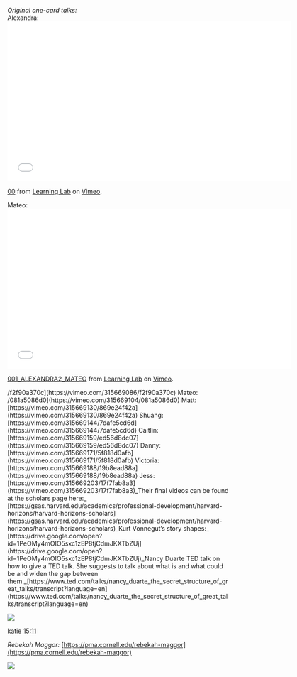 _Original one-card talks:_  
Alexandra:  <iframe src="[https://player.vimeo.com/video/315669086?title=0&byline=0&portrait=0" width="640" height="360" frameborder="0" allow="autoplay; fullscreen" allowfullscreen></iframe>
<p><a href="https://vimeo.com/315669">00</a> from <a href="https://vimeo.com/derekbokcenter">Learning Lab</a> on <a href="https://vimeo.com">Vimeo</a>.</p>  
Mateo:  

<iframe src="/f2f90a370c](https://vimeo.com/315669086/f2f90a370c)  
Mateo:  [https://player.vimeo.com/video/315669104?title=0&byline=0&portrait=0" width="640" height="360" frameborder="0" allow="autoplay; fullscreen" allowfullscreen></iframe>
<p><a href="https://vimeo.com/315669086104">001_ALEXANDRA2_MATEO</a> from <a href="https://vimeo.com/derekbokcenter">Learning Lab</a> on <a href="https://vimeo.com">Vimeo</a>.</p>/f2f90a370c](https://vimeo.com/315669086/f2f90a370c)  
Mateo:  
/081a5086d0](https://vimeo.com/315669104/081a5086d0)  
Matt:  [https://vimeo.com/315669130/869e24f42a](https://vimeo.com/315669130/869e24f42a)  
Shuang:  [https://vimeo.com/315669144/7dafe5cd6d](https://vimeo.com/315669144/7dafe5cd6d)  
Caitlin:  [https://vimeo.com/315669159/ed56d8dc07](https://vimeo.com/315669159/ed56d8dc07)  
Danny:  [https://vimeo.com/315669171/5f818d0afb](https://vimeo.com/315669171/5f818d0afb)  
Victoria:  [https://vimeo.com/315669188/19b8ead88a](https://vimeo.com/315669188/19b8ead88a)  
Jess:  [https://vimeo.com/315669203/17f7fab8a3](https://vimeo.com/315669203/17f7fab8a3)_Their final videos can be found at the scholars page here:_  [https://gsas.harvard.edu/academics/professional-development/harvard-horizons/harvard-horizons-scholars](https://gsas.harvard.edu/academics/professional-development/harvard-horizons/harvard-horizons-scholars)_Kurt Vonnegut’s story shapes:_  
[https://drive.google.com/open?id=1PeOMy4mOIO5sxc1zEP8tjCdmJKXTbZUj](https://drive.google.com/open?id=1PeOMy4mOIO5sxc1zEP8tjCdmJKXTbZUj)_Nancy Duarte TED talk on how to give a TED talk. She suggests to talk about what is and what could be and widen the gap between them._[https://www.ted.com/talks/nancy_duarte_the_secret_structure_of_great_talks/transcript?language=en](https://www.ted.com/talks/nancy_duarte_the_secret_structure_of_great_talks/transcript?language=en)

![](https://ca.slack-edge.com/T0HTW3H0V-U6RLWQX3P-b8e82ba01c99-48)

[katie](https://app.slack.com/team/U6RLWQX3P)  [15:11](https://bokcenter.slack.com/archives/GHFNHK1FX/p1570561860002000)

_Rebekah Maggor:_  [https://pma.cornell.edu/rebekah-maggor](https://pma.cornell.edu/rebekah-maggor)

![](https://ca.slack-edge.com/T0HTW3H0V-U6RLWQX3P-b8e82ba01c99-48)

<!--stackedit_data:
eyJoaXN0b3J5IjpbOTM2MjUzMDY5LC0zMTQ2MjE3NTksMTM4Mz
k2NzMwM119
-->